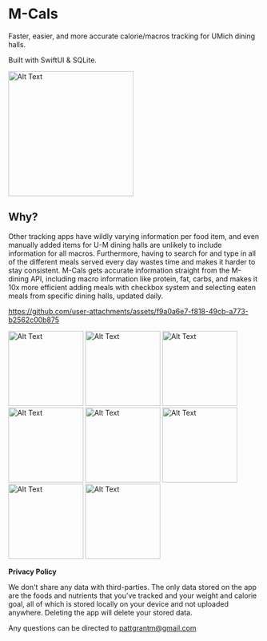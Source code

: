 # M-Cals
Faster, easier, and more accurate calorie/macros tracking for UMich dining halls.

Built with SwiftUI & SQLite.

<img src="https://github.com/user-attachments/assets/cb487cc8-832d-48e8-81e4-5cc6798775d7" alt="Alt Text" width="250">


## **Why?**

Other tracking apps have wildly varying information per food item, and even manually added items for U-M dining halls are unlikely to include information for all macros. Furthermore, having to search for and type in all of the different meals served every day wastes time and makes it harder to stay consistent. M-Cals gets accurate information straight from the M-dining API, including macro information like protein, fat, carbs, and makes it 10x more efficient adding meals with checkbox system and selecting eaten meals from specific dining halls, updated daily.


https://github.com/user-attachments/assets/f9a0a6e7-f818-49cb-a773-b2562c00b875



<img src="https://github.com/user-attachments/assets/b1bfc023-e11b-4cf0-b3a7-6bf2ddf798cc" alt="Alt Text" width="150">
<img src="https://github.com/user-attachments/assets/d91d5563-fa99-4d1a-aa26-6665fc8b0c5e" alt="Alt Text" width="150">
<img src="https://github.com/user-attachments/assets/39f628fb-e13a-46d2-a078-17d721647e80" alt="Alt Text" width="150">
<img src="https://github.com/user-attachments/assets/671e17b2-809a-440b-b4b6-1faafaa509e5" alt="Alt Text" width="150">
<img src="https://github.com/user-attachments/assets/6f1b005e-f556-4d92-b1bb-3679dd00d2aa" alt="Alt Text" width="150">
<img src="https://github.com/user-attachments/assets/2759848d-dee4-4836-a4c3-0a3148e84228" alt="Alt Text" width="150">
<img src="https://github.com/user-attachments/assets/e3dc21d2-94d4-47cf-b1da-2108a9c0fd72" alt="Alt Text" width="150">
<img src="https://github.com/user-attachments/assets/deacb7ce-40e9-429e-9345-d7286c63464d" alt="Alt Text" width="150">




**Privacy Policy** 


We don't share any data with third-parties. The only data stored on the app are the foods and nutrients that you've tracked and your weight and calorie goal, all of which is stored locally on your device and not uploaded anywhere. Deleting the app will delete your stored data.

Any questions can be directed to pattgrantm@gmail.com



